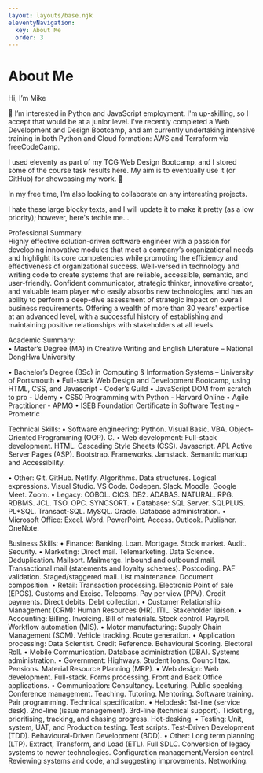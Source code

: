 ```yaml
---
layout: layouts/base.njk
eleventyNavigation:
  key: About Me
  order: 3
---
```

# About Me
Hi, I’m Mike

👀 I’m interested in Python and JavaScript employment. I'm up-skilling, so I accept that would be at a junior level. I've recently completed a Web Development and Design Bootcamp, and am currently undertaking intensive training in both Python and Cloud formation: AWS and Terraform via freeCodeCamp.

I used eleventy as part of my TCG Web Design Bootcamp, and I stored some of the course task results here. My aim is to eventually use it (or GitHub) for showcasing my work. 💞️ 

In my free time, I’m also looking to collaborate on any interesting projects.

I hate these large blocky texts, and I will update it to make it pretty (as a low priority); however, here's techie me...

Professional Summary:  
Highly effective solution-driven software engineer with a passion for developing innovative modules that meet a company’s organizational needs and highlight its core competencies while promoting the efficiency and effectiveness of organizational success. Well-versed in technology and writing code to create systems that are reliable, accessible, semantic, and user-friendly. Confident communicator, strategic thinker, innovative creator, and valuable team player who easily absorbs new technologies, and has an ability to perform a deep-dive assessment of strategic impact on overall business requirements. Offering a wealth of more than 30 years' expertise at an advanced level, with a successful history of establishing and maintaining positive relationships with stakeholders at all levels.

Academic Summary:<br/>
• Master’s Degree (MA) in Creative Writing and English Literature – National DongHwa University 

• Bachelor’s Degree (BSc) in Computing & Information Systems – University of Portsmouth 
• Full-stack Web Design and Development Bootcamp, using HTML, CSS, and Javascript - Coder’s Guild 
• JavaScript DOM from scratch to pro - Udemy 
• CS50 Programming with Python - Harvard Online • Agile Practitioner - APMG 
• ISEB Foundation Certificate in Software Testing – Prometric

Technical Skills: 
• Software engineering: Python. Visual Basic. VBA. Object-Oriented Programming (OOP). C.
• Web development: Full-stack development. HTML. Cascading Style Sheets (CSS). Javascript.
  API. Active Server Pages (ASP). Bootstrap. Frameworks. Jamstack. Semantic markup and Accessibility. 

• Other: Git. GitHub. Netlify. Algorithms. Data structures. Logical expressions.
  Visual Studio. VS Code. Codepen. Slack. Moodle. Google Meet. Zoom. 
• Legacy: COBOL. CICS. DB2. ADABAS. NATURAL. RPG. RDBMS. JCL. TSO. OPC. SYNCSORT. 
• Database: SQL Server. SQLPLUS. PL*SQL. Transact-SQL. MySQL. Oracle.
  Database administration. 
• Microsoft Office: Excel. Word. PowerPoint. Access. Outlook. Publisher. OneNote.

Business Skills:
• Finance: Banking. Loan. Mortgage. Stock market. Audit. Security. 
• Marketing: Direct mail. Telemarketing. Data Science. Deduplication. Mailsort. Mailmerge.
  Inbound and outbound mail. Transactional mail (statements and loyalty schemes). Postcoding. PAF validation. Staged/staggered mail. List maintenance. Document composition. 
• Retail: Transaction processing. Electronic Point of sale (EPOS). Customs and Excise.
  Telecoms. Pay per view (PPV). Credit payments. Direct debits. Debt collection. 
• Customer Relationship Management (CRM): Human Resources (HR). ITIL. Stakeholder liaison. 
• Accounting: Billing. Invoicing. Bill of materials. Stock control. Payroll.
  Workflow automation (MIS). 
• Motor manufacturing: Supply Chain Management (SCM). Vehicle tracking. Route generation. 
• Application processing: Data Scientist. Credit Reference. Behavioural Scoring.
  Electoral Roll. 
• Mobile Communication. Database administration (DBA). Systems administration. 
• Government: Highways. Student loans. Council tax. Pensions.
  Material Resource Planning (MRP). 
• Web design: Web development. Full-stack. Forms processing.
  Front and Back Office applications. 
• Communication: Consultancy. Lecturing. Public speaking. Conference management. Teaching.
  Tutoring. Mentoring. Software training. Pair programming. Technical specification. 
• Helpdesk: 1st-line (service desk). 2nd-line (issue management).
  3rd-line (technical support). Ticketing, prioritising, tracking, and chasing progress. Hot-desking. 
• Testing: Unit, system, UAT, and Production testing. Test scripts.
  Test-Driven Development (TDD). Behavioural-Driven Development (BDD).
• Other: Long term planning (LTP). Extract, Transform, and Load (ETL). Full SDLC.
  Conversion of legacy systems to newer technologies. Configuration management/Version control. Reviewing systems and code, and suggesting improvements. Networking.

